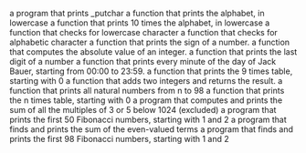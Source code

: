  a program that prints _putchar
a function that prints the alphabet, in lowercase
 a function that prints 10 times the alphabet, in lowercase
a function that checks for lowercase character
 a function that checks for alphabetic character
 a function that prints the sign of a number.
a function that computes the absolute value of an integer.
a function that prints the last digit of a number
a function that prints every minute of the day of Jack Bauer, starting from 00:00 to 23:59.
a function that prints the 9 times table, starting with 0
a function that adds two integers and returns the result.
a function that prints all natural numbers from n to 98
a function that prints the n times table, starting with 0
a program that computes and prints the sum of all the multiples of 3 or 5 below 1024 (excluded)
a program that prints the first 50 Fibonacci numbers, starting with 1 and 2
a program that finds and prints the sum of the even-valued terms
a program that finds and prints the first 98 Fibonacci numbers, starting with 1 and 2
